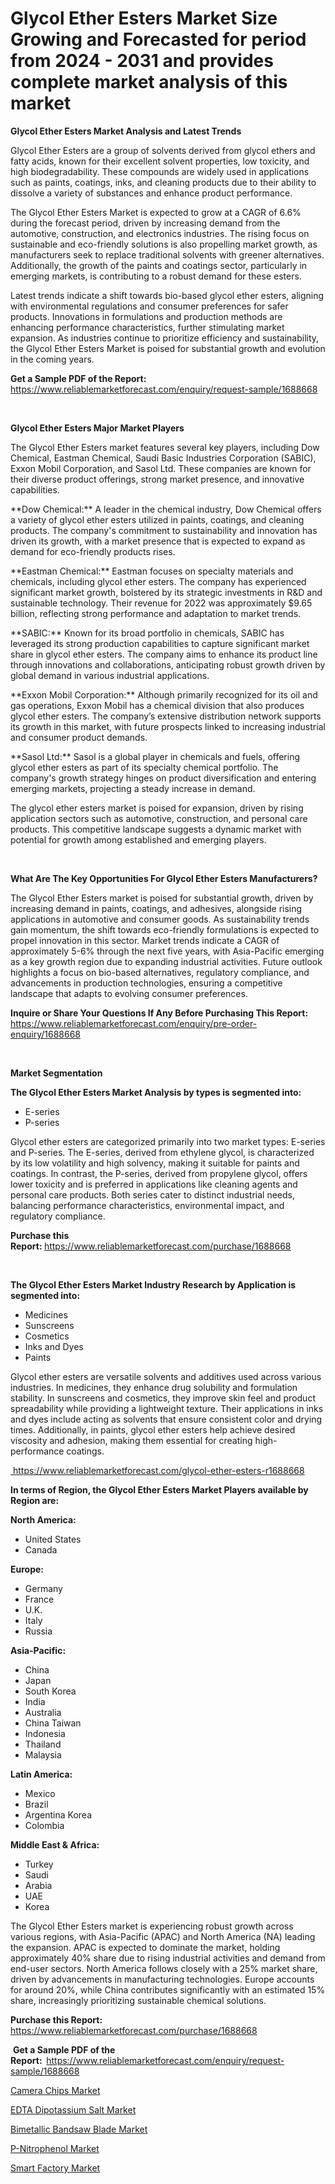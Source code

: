 <p><h1>Glycol Ether Esters Market Size Growing and Forecasted for period from 2024 - 2031 and provides complete market analysis of this market</h1></p><p><strong>Glycol Ether Esters Market Analysis and Latest Trends</strong></p>
<p><p>Glycol Ether Esters are a group of solvents derived from glycol ethers and fatty acids, known for their excellent solvent properties, low toxicity, and high biodegradability. These compounds are widely used in applications such as paints, coatings, inks, and cleaning products due to their ability to dissolve a variety of substances and enhance product performance.</p><p>The Glycol Ether Esters Market is expected to grow at a CAGR of 6.6% during the forecast period, driven by increasing demand from the automotive, construction, and electronics industries. The rising focus on sustainable and eco-friendly solutions is also propelling market growth, as manufacturers seek to replace traditional solvents with greener alternatives. Additionally, the growth of the paints and coatings sector, particularly in emerging markets, is contributing to a robust demand for these esters.</p><p>Latest trends indicate a shift towards bio-based glycol ether esters, aligning with environmental regulations and consumer preferences for safer products. Innovations in formulations and production methods are enhancing performance characteristics, further stimulating market expansion. As industries continue to prioritize efficiency and sustainability, the Glycol Ether Esters Market is poised for substantial growth and evolution in the coming years.</p></p>
<p><strong>Get a Sample PDF of the Report:&nbsp;</strong> <a href="https://www.reliablemarketforecast.com/enquiry/request-sample/1688668?utm_campaign=1437&utm_medium=2&utm_source=Github&utm_content=ia&utm_term=19102024&utm_id=glycol-ether-esters">https://www.reliablemarketforecast.com/enquiry/request-sample/1688668</a></p>
<p>&nbsp;</p>
<p><strong>Glycol Ether Esters Major Market Players</strong></p>
<p><p>The Glycol Ether Esters market features several key players, including Dow Chemical, Eastman Chemical, Saudi Basic Industries Corporation (SABIC), Exxon Mobil Corporation, and Sasol Ltd. These companies are known for their diverse product offerings, strong market presence, and innovative capabilities.</p><p>**Dow Chemical:** A leader in the chemical industry, Dow Chemical offers a variety of glycol ether esters utilized in paints, coatings, and cleaning products. The company's commitment to sustainability and innovation has driven its growth, with a market presence that is expected to expand as demand for eco-friendly products rises.</p><p>**Eastman Chemical:** Eastman focuses on specialty materials and chemicals, including glycol ether esters. The company has experienced significant market growth, bolstered by its strategic investments in R&D and sustainable technology. Their revenue for 2022 was approximately $9.65 billion, reflecting strong performance and adaptation to market trends.</p><p>**SABIC:** Known for its broad portfolio in chemicals, SABIC has leveraged its strong production capabilities to capture significant market share in glycol ether esters. The company aims to enhance its product line through innovations and collaborations, anticipating robust growth driven by global demand in various industrial applications.</p><p>**Exxon Mobil Corporation:** Although primarily recognized for its oil and gas operations, Exxon Mobil has a chemical division that also produces glycol ether esters. The company’s extensive distribution network supports its growth in this market, with future prospects linked to increasing industrial and consumer product demands.</p><p>**Sasol Ltd:** Sasol is a global player in chemicals and fuels, offering glycol ether esters as part of its specialty chemical portfolio. The company's growth strategy hinges on product diversification and entering emerging markets, projecting a steady increase in demand.</p><p>The glycol ether esters market is poised for expansion, driven by rising application sectors such as automotive, construction, and personal care products. This competitive landscape suggests a dynamic market with potential for growth among established and emerging players.</p></p>
<p>&nbsp;</p>
<p><strong>What Are The Key Opportunities For Glycol Ether Esters Manufacturers?</strong></p>
<p><p>The Glycol Ether Esters market is poised for substantial growth, driven by increasing demand in paints, coatings, and adhesives, alongside rising applications in automotive and consumer goods. As sustainability trends gain momentum, the shift towards eco-friendly formulations is expected to propel innovation in this sector. Market trends indicate a CAGR of approximately 5-6% through the next five years, with Asia-Pacific emerging as a key growth region due to expanding industrial activities. Future outlook highlights a focus on bio-based alternatives, regulatory compliance, and advancements in production technologies, ensuring a competitive landscape that adapts to evolving consumer preferences.</p></p>
<p><strong>Inquire or Share Your Questions If Any Before Purchasing This Report:</strong> <a href="https://www.reliablemarketforecast.com/enquiry/pre-order-enquiry/1688668?utm_campaign=1437&utm_medium=2&utm_source=Github&utm_content=ia&utm_term=19102024&utm_id=glycol-ether-esters">https://www.reliablemarketforecast.com/enquiry/pre-order-enquiry/1688668</a></p>
<p>&nbsp;</p>
<p><strong>Market Segmentation</strong></p>
<p><strong>The Glycol Ether Esters Market Analysis by types is segmented into:</strong></p>
<p><ul><li>E-series</li><li>P-series</li></ul></p>
<p><p>Glycol ether esters are categorized primarily into two market types: E-series and P-series. The E-series, derived from ethylene glycol, is characterized by its low volatility and high solvency, making it suitable for paints and coatings. In contrast, the P-series, derived from propylene glycol, offers lower toxicity and is preferred in applications like cleaning agents and personal care products. Both series cater to distinct industrial needs, balancing performance characteristics, environmental impact, and regulatory compliance.</p></p>
<p><strong>Purchase this Report:&nbsp;</strong><a href="https://www.reliablemarketforecast.com/purchase/1688668?utm_campaign=1437&utm_medium=2&utm_source=Github&utm_content=ia&utm_term=19102024&utm_id=glycol-ether-esters">https://www.reliablemarketforecast.com/purchase/1688668</a></p>
<p>&nbsp;</p>
<p><strong>The Glycol Ether Esters Market Industry Research by Application is segmented into:</strong></p>
<p><ul><li>Medicines</li><li>Sunscreens</li><li>Cosmetics</li><li>Inks and Dyes</li><li>Paints</li></ul></p>
<p><p>Glycol ether esters are versatile solvents and additives used across various industries. In medicines, they enhance drug solubility and formulation stability. In sunscreens and cosmetics, they improve skin feel and product spreadability while providing a lightweight texture. Their applications in inks and dyes include acting as solvents that ensure consistent color and drying times. Additionally, in paints, glycol ether esters help achieve desired viscosity and adhesion, making them essential for creating high-performance coatings.</p></p>
<p><a href="https://www.reliablemarketforecast.com/glycol-ether-esters-r1688668?utm_campaign=1437&utm_medium=2&utm_source=Github&utm_content=ia&utm_term=19102024&utm_id=glycol-ether-esters">&nbsp;https://www.reliablemarketforecast.com/glycol-ether-esters-r1688668</a></p>
<p><strong>In terms of Region, the Glycol Ether Esters Market Players available by Region are:</strong></p>
<p>
    <p> <strong> North America: </strong>
        <ul>
            <li>United States</li>
            <li>Canada</li>
        </ul>
        </p> 
    <p> <strong> Europe: </strong>
        <ul>
            <li>Germany</li>
            <li>France</li>
            <li>U.K.</li>
            <li>Italy</li>
            <li>Russia</li>
        </ul>
        </p> 
    <p> <strong> Asia-Pacific: </strong>
        <ul>
            <li>China</li>
            <li>Japan</li>
            <li>South Korea</li>
            <li>India</li>
            <li>Australia</li>
            <li>China Taiwan</li>
            <li>Indonesia</li>
            <li>Thailand</li>
            <li>Malaysia</li>
        </ul>
        </p> 
    <p> <strong> Latin America: </strong>
        <ul>
            <li>Mexico</li>
            <li>Brazil</li>
            <li>Argentina Korea</li>
            <li>Colombia</li>
        </ul>
        </p> 
    <p> <strong> Middle East & Africa: </strong>
        <ul>
            <li>Turkey</li>
            <li>Saudi</li>
            <li>Arabia</li>
            <li>UAE</li>
            <li>Korea</li>
        </ul>
    </p>
    </p>
<p><p>The Glycol Ether Esters market is experiencing robust growth across various regions, with Asia-Pacific (APAC) and North America (NA) leading the expansion. APAC is expected to dominate the market, holding approximately 40% share due to rising industrial activities and demand from end-user sectors. North America follows closely with a 25% market share, driven by advancements in manufacturing technologies. Europe accounts for around 20%, while China contributes significantly with an estimated 15% share, increasingly prioritizing sustainable chemical solutions.</p></p>
<p><strong>Purchase this Report: </strong><a href="https://www.reliablemarketforecast.com/purchase/1688668?utm_campaign=1437&utm_medium=2&utm_source=Github&utm_content=ia&utm_term=19102024&utm_id=glycol-ether-esters">https://www.reliablemarketforecast.com/purchase/1688668</a></p>
<p>&nbsp;<strong>Get a Sample PDF of the Report:&nbsp;&nbsp;</strong><a href="https://www.reliablemarketforecast.com/enquiry/request-sample/1688668?utm_campaign=1437&utm_medium=2&utm_source=Github&utm_content=ia&utm_term=19102024&utm_id=glycol-ether-esters">https://www.reliablemarketforecast.com/enquiry/request-sample/1688668</a></p>
<p><strong></strong></p>
<p><p><a href="https://www.linkedin.com/pulse/camera-chips-market-share-size-trends-industry-analysis-report-txctf?utm_campaign=1437&utm_medium=2&utm_source=Github&utm_content=ia&utm_term=19102024&utm_id=glycol-ether-esters">Camera Chips Market</a></p><p><a href="https://github.com/chaschadedn/Market-Research-Report-List-1/blob/main/edta-dipotassium-salt-market.md?utm_campaign=1437&utm_medium=2&utm_source=Github&utm_content=ia&utm_term=19102024&utm_id=glycol-ether-esters">EDTA Dipotassium Salt Market</a></p><p><a href="https://issuu.com/reportprime-2/docs/bimetallic-bandsaw-blade-market-siz_9e5764004dd5d8?utm_campaign=1437&utm_medium=2&utm_source=Github&utm_content=ia&utm_term=19102024&utm_id=glycol-ether-esters">Bimetallic Bandsaw Blade Market</a></p><p><a href="https://github.com/fransisca0zkko/Market-Research-Report-List-1/blob/main/p-nitrophenol-market.md?utm_campaign=1437&utm_medium=2&utm_source=Github&utm_content=ia&utm_term=19102024&utm_id=glycol-ether-esters">P-Nitrophenol Market</a></p><p><a href="https://issuu.com/reportprime-2/docs/smart-factory-market-size-2030.pptx_bd1abcebc08585?utm_campaign=1437&utm_medium=2&utm_source=Github&utm_content=ia&utm_term=19102024&utm_id=glycol-ether-esters">Smart Factory Market</a></p></p>